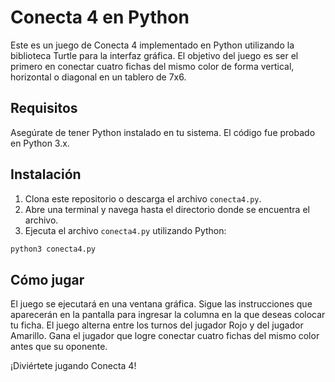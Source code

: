 # Conecta 4 en Python

Este es un juego de Conecta 4 implementado en Python utilizando la biblioteca Turtle para la interfaz gráfica. El objetivo del juego es ser el primero en conectar cuatro fichas del mismo color de forma vertical, horizontal o diagonal en un tablero de 7x6.

## Requisitos

Asegúrate de tener Python instalado en tu sistema. El código fue probado en Python 3.x.

## Instalación

1. Clona este repositorio o descarga el archivo `conecta4.py`.
2. Abre una terminal y navega hasta el directorio donde se encuentra el archivo.
3. Ejecuta el archivo `conecta4.py` utilizando Python:

```bash
python3 conecta4.py
```

## Cómo jugar

El juego se ejecutará en una ventana gráfica. Sigue las instrucciones que aparecerán en la pantalla para ingresar la columna en la que deseas colocar tu ficha. El juego alterna entre los turnos del jugador Rojo y del jugador Amarillo. Gana el jugador que logre conectar cuatro fichas del mismo color antes que su oponente.

¡Diviértete jugando Conecta 4!
